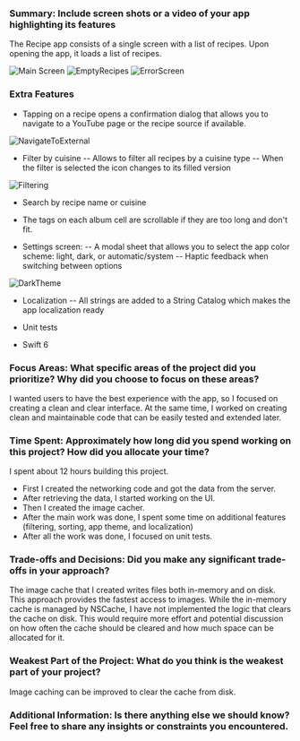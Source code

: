 ### Summary: Include screen shots or a video of your app highlighting its features

The Recipe app consists of a single screen with a list of recipes. Upon opening the app, it loads a list of recipes. 

![Main Screen](Screenshots/MainScreen.png)
![EmptyRecipes](Screenshots/EmptyRecipes.png)
![ErrorScreen](Screenshots/ErrorScreen.png)

### Extra Features

- Tapping on a recipe opens a confirmation dialog that allows you to navigate to a YouTube page or the recipe source if available.

![NavigateToExternal](Screenshots/NavigateToExternal.png)

- Filter by cuisine
-- Allows to filter all recipes by a cuisine type
-- When the filter is selected the icon changes to its filled version

![Filtering](Screenshots/Filtering.png)

- Search by recipe name or cuisine

- The tags on each album cell are scrollable if they are too long and don't fit.

- Settings screen:
-- A modal sheet that allows you to select the app color scheme: light, dark, or automatic/system
-- Haptic feedback when switching between options

![DarkTheme](Screenshots/DarkTheme.png)

- Localization
-- All strings are added to a String Catalog which makes the app localization ready

- Unit tests

- Swift 6

### Focus Areas: What specific areas of the project did you prioritize? Why did you choose to focus on these areas?

I wanted users to have the best experience with the app, so I focused on creating a clean and clear interface. At the same time, I worked on creating clean and maintainable code that can be easily tested and extended later.


### Time Spent: Approximately how long did you spend working on this project? How did you allocate your time?

I spent about 12 hours building this project.
- First I created the networking code and got the data from the server.
- After retrieving the data, I started working on the UI.
- Then I created the image cacher.
- After the main work was done, I spent some time on additional features (filtering, sorting, app theme, and localization)
- After all the work was done, I focused on unit tests.

### Trade-offs and Decisions: Did you make any significant trade-offs in your approach?

The image cache that I created writes files both in-memory and on disk. This approach provides the fastest access to images. While the in-memory cache is managed by NSCache, I have not implemented the logic that clears the cache on disk. This would require more effort and potential discussion on how often the cache should be cleared and how much space can be allocated for it.

### Weakest Part of the Project: What do you think is the weakest part of your project?
Image caching can be improved to clear the cache from disk.

### Additional Information: Is there anything else we should know? Feel free to share any insights or constraints you encountered.


